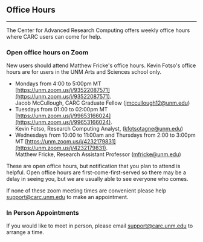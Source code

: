 ## Office Hours

---
The Center for Advanced Research Computing offers weekly office hours where CARC users can come for help.

### Open office hours on Zoom

New users should attend Matthew Fricke's office hours. Kevin Fotso's office hours are for users in the UNM Arts and Sciences school only.


- Mondays from 4:00 to 5:00pm MT [https://unm.zoom.us/j/93522087571](https://unm.zoom.us/j/93522087571).  
Jacob McCullough, CARC Graduate Fellow ([jmccullough12@unm.edu](mailto://jmccullough12@unm.edu))  
- Tuesdays from 01:00 to 02:00pm MT [https://unm.zoom.us/j/99653166024](https://unm.zoom.us/j/99653166024).  
Kevin Fotso, Research Computing Analyst, ([kfotsotagne@unm.edu](mailto://kfotsotagne@unm.edu))  
- Wednesdays from 10:00 to 11:00am and Thursdays from 2:00 to 3:00pm MT [https://unm.zoom.us/j/4232179831](https://unm.zoom.us/j/4232179831).  
Matthew Fricke, Research Assistant Professor ([mfricke@unm.edu](mailto://mfricke@unm.edu))  


These are open office hours, but notification that you plan to attend is helpful. Open office hours are first-come-first-served so there may be a delay in seeing you, but we are usually able to see everyone who comes.

If none of these zoom meeting times are convenient please help [support@carc.unm.edu](mailto://support@carc.unm.edu) to make an appointment.

### In Person Appointments

If you would like to meet in person, please email [support@carc.unm.edu](mailto://support@carc.unm.edu) to arrange a time.
